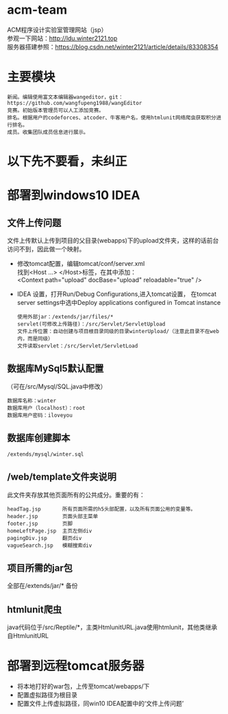 # acm-team
ACM程序设计实验室管理网站（jsp）<br>
参观一下网站：http://ldu.winter2121.top <br>
服务器搭建参照：https://blog.csdn.net/winter2121/article/details/83308354 <br>


# 主要模块
    新闻。编辑使用富文本编辑器wangeditor，git：https://github.com/wangfupeng1988/wangEditor
    竞赛。初始版本管理员可以人工添加竞赛。
    排名。根据用户的codeforces、atcoder、牛客用户名，使用htmlunit网络爬虫获取积分进行排名。
    成员。收集团队成员信息进行展示。

# 以下先不要看，未纠正
# 部署到windows10 IDEA
  ## 文件上传问题
  文件上传默认上传到项目的父目录(webapps)下的upload文件夹，这样的话前台访问不到，因此做一个映射。
  * 修改tomcat配置，编辑tomcat/conf/server.xml<br>
    找到<Host ...> \</Host>标签，在其中添加：<br>
    \<Context path="upload" docBase="upload" reloadable="true" /> <br>
  * IDEA 设置，打开Run/Debug Configurations,进入tomcat设置，
    在tomcat server settings中选中Deploy applications configured in Tomcat instance
    
        使用外部jar：/extends/jar/files/*
        servlet(可修改上传路径)：/src/Servlet/ServletUpload
        文件上传位置：自动创建与项目根目录同级的目录winterUpload/（注意此目录不在web内，而是同级）
        文件读取servlet：/src/Servlet/ServletLoad
  
  ## 数据库MySql5默认配置
  （可在/src/Mysql/SQL.java中修改）
  
    数据库名称：winter
    数据库用户（localhost）：root
    数据库用户密码：iloveyou
  ## 数据库创建脚本
    /extends/mysql/winter.sql
    
  ## /web/template文件夹说明
  此文件夹存放其他页面所有的公共成分。重要的有：
  
    headTag.jsp       所有页面所需的h5头部配置，以及所有页面公用的变量等。
    header.jsp        页面头部主菜单
    footer.jsp        页脚
    homeLeftPage.jsp  主页左侧div
    pagingDiv.jsp     翻页div
    vagueSearch.jsp   模糊搜索div
    
  ## 项目所需的jar包
  全部在/extends/jar/* 备份
  
  ## htmlunit爬虫
  java代码位于/src/Reptile/*，主类HtmlunitURL.java使用htmlunit，其他类继承自HtmlunitURL
  
# 部署到远程tomcat服务器
  * 将本地打好的war包，上传至tomcat/webapps/下
  * 配置虚拟路径为根目录
  * 配置文件上传虚拟路径，同win10 IDEA配置中的‘文件上传问题’
